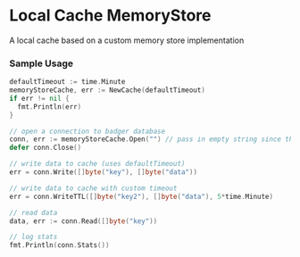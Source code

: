 # Local Cache MemoryStore

A local cache based on a custom memory store implementation

### Sample Usage

```go
defaultTimeout := time.Minute
memoryStoreCache, err := NewCache(defaultTimeout)
if err != nil {
  fmt.Println(err)
}

// open a connection to badger database
conn, err := memoryStoreCache.Open("") // pass in empty string since the URI is arbitrary
defer conn.Close()

// write data to cache (uses defaultTimeout)
err = conn.Write([]byte("key"), []byte("data"))

// write data to cache with custom timeout
err = conn.WriteTTL([]byte("key2"), []byte("data"), 5*time.Minute)

// read data
data, err := conn.Read([]byte("key"))

// log stats
fmt.Println(conn.Stats())
```